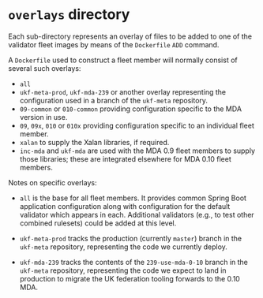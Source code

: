 # `overlays` directory

Each sub-directory represents an overlay of files to be added to
one of the validator fleet images by means of the `Dockerfile`
`ADD` command.

A `Dockerfile` used to construct a fleet member will normally
consist of several such overlays:

- `all`
- `ukf-meta-prod`, `ukf-mda-239` or another overlay representing
the configuration used in a branch of the `ukf-meta` repository.
- `09-common` or `010-common` providing configuration specific
to the MDA version in use.
- `09`, `09x`, `010` or `010x` providing configuration specific
to an individual fleet member.
- `xalan` to supply the Xalan libraries, if required.
- `inc-mda` and `ukf-mda` are used with the MDA 0.9 fleet members
to supply those libraries; these are integrated elsewhere for
MDA 0.10 fleet members.

Notes on specific overlays:

- `all` is the base for all fleet members. It provides common
Spring Boot application configuration along with configuration
for the default validator which appears in each. Additional
validators (e.g., to test other combined rulesets) could be added
at this level.

- `ukf-meta-prod` tracks the production (currently `master`) branch
in the `ukf-meta` repository, representing the code we currently
deploy.

- `ukf-mda-239` tracks the contents of the `239-use-mda-0-10` branch
in the `ukf-meta` repository, representing the code we expect to
land in production to migrate the UK federation tooling forwards
to the 0.10 MDA.
